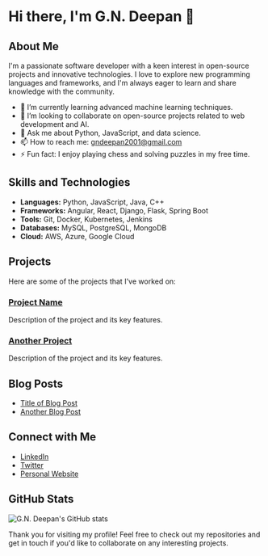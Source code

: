 # Hi there, I'm G.N. Deepan 👋

## About Me

I'm a passionate software developer with a keen interest in open-source projects and innovative technologies. I love to explore new programming languages and frameworks, and I'm always eager to learn and share knowledge with the community.

- 🌱 I’m currently learning advanced machine learning techniques.
- 👯 I’m looking to collaborate on open-source projects related to web development and AI.
- 💬 Ask me about Python, JavaScript, and data science.
- 📫 How to reach me: [gndeepan2001@gmail.com](mailto:gndeepan2001@gmail.com)
- ⚡ Fun fact: I enjoy playing chess and solving puzzles in my free time.

## Skills and Technologies

- **Languages:** Python, JavaScript, Java, C++
- **Frameworks:** Angular, React, Django, Flask, Spring Boot
- **Tools:** Git, Docker, Kubernetes, Jenkins
- **Databases:** MySQL, PostgreSQL, MongoDB
- **Cloud:** AWS, Azure, Google Cloud

## Projects

Here are some of the projects that I've worked on:

### [Project Name](https://github.com/gndeepan/project-name)
Description of the project and its key features.

### [Another Project](https://github.com/gndeepan/another-project)
Description of the project and its key features.

## Blog Posts

- [Title of Blog Post](https://example.com/blog-post)
- [Another Blog Post](https://example.com/another-blog-post)

## Connect with Me

- [LinkedIn](https://www.linkedin.com/in/gndeepan)
- [Twitter](https://twitter.com/gndeepan)
- [Personal Website](https://www.gndeepan.com)

## GitHub Stats

![G.N. Deepan's GitHub stats](https://github-readme-stats.vercel.app/api?username=gndeepan&show_icons=true&theme=radical)

<!-- Optional: Add more sections like "Achievements", "Certifications", etc. -->

Thank you for visiting my profile! Feel free to check out my repositories and get in touch if you'd like to collaborate on any interesting projects.
